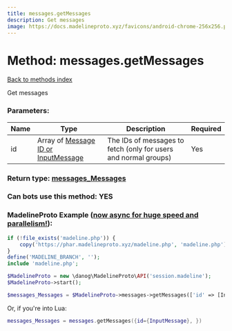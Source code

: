 ```yaml
---
title: messages.getMessages
description: Get messages
image: https://docs.madelineproto.xyz/favicons/android-chrome-256x256.png
---
```

# Method: messages.getMessages  
[Back to methods index](index.md)


Get messages

### Parameters:

| Name     |    Type       | Description | Required |
|----------|---------------|-------------|----------|
|id|Array of [Message ID or InputMessage](../types/InputMessage.md) | The IDs of messages to fetch (only for users and normal groups) | Yes|


### Return type: [messages\_Messages](../types/messages_Messages.md)

### Can bots use this method: **YES**


### MadelineProto Example ([now async for huge speed and parallelism!](https://docs.madelineproto.xyz/docs/ASYNC.html)):


```php
if (!file_exists('madeline.php')) {
    copy('https://phar.madelineproto.xyz/madeline.php', 'madeline.php');
}
define('MADELINE_BRANCH', '');
include 'madeline.php';

$MadelineProto = new \danog\MadelineProto\API('session.madeline');
$MadelineProto->start();

$messages_Messages = $MadelineProto->messages->getMessages(['id' => [InputMessage, InputMessage], ]);
```

Or, if you're into Lua:

```lua
messages_Messages = messages.getMessages({id={InputMessage}, })
```


